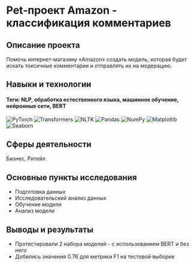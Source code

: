 # Pet-проект Amazon - классификация комментариев

## Описание проекта
Помочь интернет-магазину «Amazon» создать модель, которая будет искать токсичные комментарии и отправлять их на модерацию.

## Навыки и технологии
#### Теги: NLP, обработка естественного языка, машинное обучение, нейронные сети, BERT
![PyTorch](https://img.shields.io/badge/PyTorch-black?style=flat&logo=pytorch&logoColor=orange)
![Transformers](https://img.shields.io/badge/Transformers-black?style=flat&logo=huggingface&logoColor=orange)
![NLTK](https://img.shields.io/badge/NLTK-black?style=flat&logo=nltk&logoColor=orange)
![Pandas](https://img.shields.io/badge/Pandas-black?style=flat&logo=pandas&logoColor=orange)
![NumPy](https://img.shields.io/badge/NumPy-black?style=flat&logo=numpy&logoColor=orange)
![Matplotlib](https://img.shields.io/badge/Matplotlib-black?style=flat&logo=matplotlib&logoColor=orange)
![Seaborn](https://img.shields.io/badge/Seaborn-black?style=flat&logo=seaborn&logoColor=orange)

## Сферы деятельности
Бизнес, Ритейл

## Основные пункты исследования
- Подготовка данных
- Исследовательский анализ данных
- Обучение модели
- Анализ модели

## Выводы и результаты
- Протестировали 2 набора моделей - с использованием BERT и без него
- Добились значения 0.76 для метрики F1 на тестовой выборке

